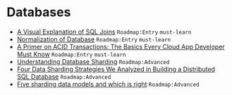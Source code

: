 # Databases

 - [A Visual Explanation of SQL Joins](https://blog.codinghorror.com/a-visual-explanation-of-sql-joins/) `Roadmap:Entry` `must-learn`
 - [Normalization of Database](https://www.studytonight.com/dbms/database-normalization.php) `Roadmap:Entry` `must-learn`
 - [A Primer on ACID Transactions: The Basics Every Cloud App Developer Must Know](https://blog.yugabyte.com/a-primer-on-acid-transactions/) `Roadmap:Entry` `must-learn`
 - [Understanding Database Sharding](https://www.digitalocean.com/community/tutorials/understanding-database-sharding) `Roadmap:Advanced`
 - [Four Data Sharding Strategies We Analyzed in Building a Distributed SQL Database](https://blog.yugabyte.com/four-data-sharding-strategies-we-analyzed-in-building-a-distributed-sql-database/) `Roadmap:Advanced`
 - [Five sharding data models and which is right](https://www.citusdata.com/blog/2017/08/28/five-data-models-for-sharding/) `Roadmap:Advanced`
